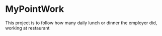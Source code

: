 # MyPointWork
This project is to follow how many daily lunch or dinner the employer did, working at restaurant
